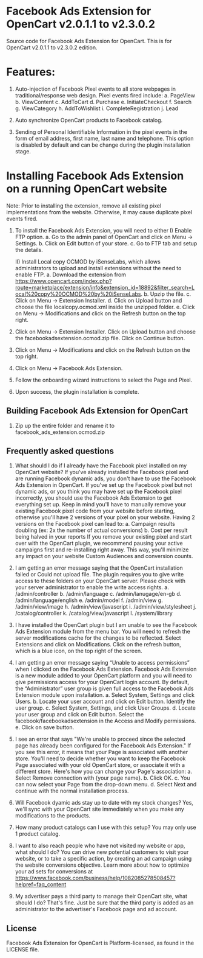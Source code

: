 Facebook Ads Extension for OpenCart v2.0.1.1 to v2.3.0.2
====

Source code for Facebook Ads Extension for OpenCart. This is for
OpenCart v2.0.1.1 to v2.3.0.2 edition.

# Features:
  1. Auto-injection of Facebook Pixel events to all store webpages in
     traditional/response web design. Pixel events fired include:
     a. PageView
     b. ViewContent
     c. AddToCart
     d. Purchase
     e. InitiateCheckout
     f. Search
     g. ViewCategory
     h. AddToWishlist
     i. CompleteRegistration
     j. Lead

  2. Auto synchronize OpenCart products to Facebook catalog.

  3. Sending of Personal Identifiable Information in the pixel events in the form of email address, first name, last name and telephone. This option is disabled by default and can be change during the plugin installation stage.

# Installing Facebook Ads Extension on a running OpenCart website
Note: Prior to installing the extension, remove all existing pixel implementations from the website. Otherwise, it may cause duplicate pixel events fired.

   1. To install the Facebook Ads Extension, you will need to either 
      I) Enable FTP option.
          a. Go to the admin panel of OpenCart and click on Menu -> Settings. 
          b. Click on Edit button of your store.
          c. Go to FTP tab and setup the details.

      II) Install Local copy OCMOD by iSenseLabs, which allows administrators to upload and install extensions without the need to enable FTP.
          a. Download the extension from https://www.opencart.com/index.php?route=marketplace/extension/info&extension_id=18892&filter_search=Local%20copy%20OCMOD%20by%20iSenseLabs.
          b. Upzip the file.
          c. Click on Menu -> Extension Installer.
          d. Click on Upload button and choose the file localcopy.ocmod.xml inside the unzipped folder.
          e. Click on Menu -> Modifications and click on the Refresh button on the top right.

   2. Click on Menu -> Extension Installer. Click on Upload button and choose the facebookadsextension.ocmod.zip file. Click on Continue button.

   3. Click on Menu -> Modifications and click on the Refresh button on the top right.

   4. Click on Menu -> Facebook Ads Extension.

   5. Follow the onboarding wizard instructions to select the Page and Pixel.

   6. Upon success, the plugin installation is complete.

## Building Facebook Ads Extension for OpenCart
  1. Zip up the entire folder and rename it to facebook_ads_extension.ocmod.zip

## Frequently asked questions
1. What should I do if I already have the Facebook pixel installed on my OpenCart website?
If you've already installed the Facebook pixel and are running Facebook dynamic ads, you don't have to use the Facebook Ads Extension in OpenCart.
If you've set up the Facebook pixel but not dynamic ads, or you think you may have set up the Facebook pixel incorrectly, you should use the Facebook Ads Extension to get everything set up. Keep in mind you'll have to manually remove your existing Facebook pixel code from your website before starting, otherwise you'll have 2 versions of your pixel on your website.
Having 2 versions on the Facebook pixel can lead to:
a. Campaign results doubling (ex: 2x the number of actual conversions)
b. Cost per result being halved in your reports
If you remove your existing pixel and start over with the OpenCart plugin, we recommend pausing your active campaigns first and re-installing right away. This way, you'll minimize any impact on your website Custom Audiences and conversion counts.

2. I am getting an error message saying that the OpenCart installation failed or Could not upload file.
The plugin requires you to give write access to these folders on your OpenCart server. Please check with your server administrator to enable the write access rights.
a. <opencart root folder>/admin/controller
b. <opencart root folder>/admin/language
c. <opencart root folder>/admin/lanugage/en-gb
d. <opencart root folder>/admin/language/english
e. <opencart root folder>/admin/model
f. <opencart root folder>/admin/view
g. <opencart root folder>/admin/view/image
h. <opencart root folder>/admin/view/javascript
i. <opencart root folder>/admin/view/stylesheet
j. <opencart root folder>/catalog/controller
k. <opencart root folder>/catalog/view/javascript
l. <opencart root folder>/system/library

3. I have installed the OpenCart plugin but I am unable to see the Facebook Ads Extension module from the menu bar.
You will need to refresh the server modifications cache for the changes to be reflected. Select Extensions and click on Modifications. Click on the refresh button, which is a blue icon, on the top right of the screen.

4. I am getting an error message saying “Unable to access permissions” when I clicked on the Facebook Ads Extension.
Facebook Ads Extension is a new module added to your OpenCart platform and you will need to give permissions access for your OpenCart login account. By default, the “Administrator” user group is given full access to the Facebook Ads Extension module upon installation. 
a. Select System, Settings and click Users.
b. Locate your user account and click on Edit button. Identify the user group.
c. Select System, Settings, and click User Groups.
d. Locate your user group and click on Edit button. Select the facebook/facebookadsextension in the Access and Modify permissions.
e. Click on save button.

5. I see an error that says "We're unable to proceed since the selected page has already been configured for the Facebook Ads Extension."
If you see this error, it means that your Page is associated with another store. You'll need to decide whether you want to keep the Facebook Page associated with your old OpenCart store, or associate it with a different store. Here's how you can change your Page's association:
a. Select Remove connection with {your page name}.
b. Click OK.
c. You can now select your Page from the drop-down menu.
d. Select Next and continue with the normal installation process.

6. Will Facebook dyamic ads stay up to date with my stock changes?
Yes, we'll sync with your OpenCart site immediately when you make any modifications to the products.

7. How many product catalogs can I use with this setup?
You may only use 1 product catalog.

8. I want to also reach people who have not visited my website or app, what should I do?
You can drive new potential customers to visit your website, or to take a specific action, by creating an ad campaign using the website conversions objective. Learn more about how to optimize your ad sets for conversions at https://www.facebook.com/business/help/1082085278508457?helpref=faq_content

9. My advertiser pays a third party to manage their OpenCart site, what should I do?
That's fine. Just be sure that the third party is added as an administrator to the advertiser's Facebook page and ad account.

## License
Facebook Ads Extension for OpenCart is Platform-licensed, as found in the LICENSE file.